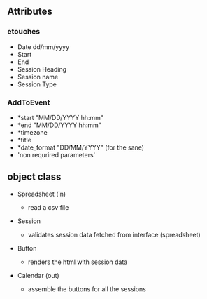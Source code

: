 ## Attributes

### etouches

- Date dd/mm/yyyy
- Start
- End
- Session Heading
- Session name
- Session Type

### AddToEvent

- *start "MM/DD/YYYY hh:mm"
- *end	"MM/DD/YYYY hh:mm"
- *timezone
- *title
- *date_format "DD/MM/YYYY" (for the sane)
- 'non requrired parameters'

## object class

- Spreadsheet (in)
  - read a csv file

- Session
  - validates session data fetched from interface (spreadsheet)

- Button
  - renders the html with session data

- Calendar (out)
  - assemble the buttons for all the sessions
